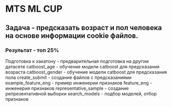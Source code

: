 # MTS ML CUP  
## Задача - предсказать возраст и пол человека на основе информации cookie файлов.  
### Результат - топ 25%
Подготовка к хакатону - предварительная подготовка на другом датасете
catboost_age - обучение модели catboost для предсказания возраста
catboost_gender - обучение модели catboost для предсказания пола
create_submit - создание файлов с предсказаниями
example_feature_eng - пример инженерии признаков
feature_eng - инженерия признаков
representative_sample - создание репрезентативной выборки
search_models - подбор моделей, отбор признаков
